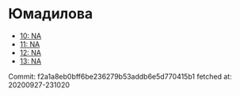 # Юмадилова
- [10: NA](10.md)
- [11: NA](11.md)
- [12: NA](12.md)
- [13: NA](13.md)

Commit: f2a1a8eb0bff6be236279b53addb6e5d770415b1
 fetched at: 20200927-231020
